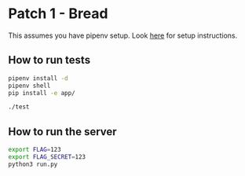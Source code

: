 # Patch 1 - Bread

This assumes you have pipenv setup. Look [here](https://github.com/pypa/pipenv) for setup instructions.

## How to run tests

```bash
pipenv install -d
pipenv shell
pip install -e app/

./test
```

## How to run the server

```bash
export FLAG=123
export FLAG_SECRET=123
python3 run.py
```